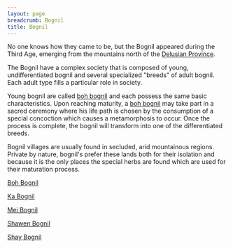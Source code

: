 ```yaml
---
layout: page
breadcrumb: Bognil
title: Bognil
---
```


No one knows how they came to be, but the Bognil appeared during the Third Age, emerging from the mountains north of the [Delusian Province](../../../places/delusian).

The Bognil have a complex society that is composed of young, undifferentiated bognil and several specialized "breeds" of adult bognil.  Each adult type fills a particular role in society.

Young bognil are called [boh bognil](boh) and each possess the same basic characteristics.  Upon reaching maturity, a [boh bognil](boh) may take part in a sacred ceremony where his life path is chosen by the consumption of a special concoction which causes a metamorphosis to occur.  Once the process is complete, the bognil will transform into one of the differentiated breeds.

Bognil villages are usually found in secluded, arid mountainous regions.  Private by nature, bognil's prefer these lands both for their isolation and because it is the only places the special herbs are found which are used for their maturation process.

[Boh Bognil](boh)

[Ka Bognil](ka)

[Mei Bognil](mei)

[Shawen Bognil](shawen)

[Shay Bognil](shay)
